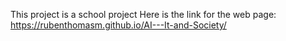 This project is a school project
Here is the link for the web page: https://rubenthomasm.github.io/AI---It-and-Society/
